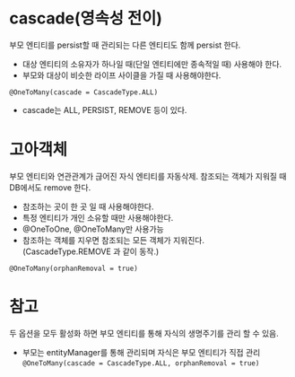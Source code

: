 cascade(영속성 전이)
=======
부모 엔티티를 persist할 때 관리되는 다른 엔티티도 함께 persist 한다.
* 대상 엔티티의 소유자가 하나일 때(단일 엔티티에만 종속적일 때) 사용해야 한다.
* 부모와 대상이 비슷한 라이프 사이클을 가질 때 사용해야한다.

`@OneToMany(cascade = CascadeType.ALL)`
  * cascade는 ALL, PERSIST, REMOVE 등이 있다.

# 고아객체
부모 엔티티와 연관관계가 귾어진 자식 엔티티를 자동삭제.
참조되는 객체가 지워질 때 DB에서도 remove 한다.
* 참조하는 곳이 한 곳 일 때 사용해야한다.
* 특정 엔티티가 개인 소유할 때만 사용해야한다.
* @OneToOne, @OneToMany만 사용가능 
* 참조하는 객체를 지우면 참조되는 모든 객체가 지워진다.(CascadeType.REMOVE 과 같이 동작.)

`@OneToMany(orphanRemoval = true)`

# 참고
두 옵션을 모두 활성화 하면 부모 엔티티를 통해 자식의 생명주기를 관리 할 수 있음.
* 부모는 entityManager를 통해 관리되며 자식은 부모 엔티티가 직접 관리
`@OneToMany(cascade = CascadeType.ALL, orphanRemoval = true)`